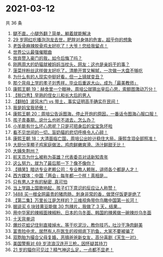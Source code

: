 # 2021-03-12

共 36 条

<!-- BEGIN ZHIHUVIDEO -->
<!-- 最后更新时间 Fri Mar 12 2021 22:14:34 GMT+0800 (China Standard Time) -->
1. [腿不直，小腿外翻？简单，躺着就能解决](https://www.zhihu.com/zvideo/1353770502050152448)
1. [29 岁网红吃播泡泡龙去世，肥胖对身体的危害，超乎你的想象](https://www.zhihu.com/zvideo/1353487859656019968)
1. [老饭骨麻辣脱骨鸡太好吃了！大爷！您给我留点！](https://www.zhihu.com/zvideo/1353401247546851328)
1. [世界公认最强催眠曲](https://www.zhihu.com/zvideo/1353391362927271936)
1. [放弃赘入豪门的我，如今后悔了吗？](https://www.zhihu.com/zvideo/1353523908843397120)
1. [刚两周大的奶猫就被妈妈当枕头，网友：这也是亲妈干的事？](https://www.zhihu.com/zvideo/1353393273747136512)
1. [菠菜拌粉丝这样做太好吃了，清脆开胃又解腻，一次做一大盘不够吃](https://www.zhihu.com/zvideo/1353729987439079424)
1. [为什么有的人现实中挺好看，但一上镜就变丑？](https://www.zhihu.com/zvideo/1353432157067534336)
1. [那个背母上学的孝子刘秀祥，毕业后重返大山，成为「最美教师」](https://www.zhihu.com/zvideo/1353763044103790592)
1. [康熙王朝 19：赫舍里一个眼神，周培公就猜出皇后心思，索额图激动万分！](https://www.zhihu.com/zvideo/1353670568349167616)
1. [【脱口秀】早熟的侄女儿和长大后的男人](https://www.zhihu.com/zvideo/1353777994692026368)
1. [【翻拍】波风水门 vs 带土，事实证明高手确实在民间！](https://www.zhihu.com/zvideo/1353767927217373184)
1. [我是妈宝我骄傲！](https://www.zhihu.com/zvideo/1353770082947072000)
1. [康熙王朝 20：周培公告诉图海，停止开炮的原因，一番话令图海心服口服！](https://www.zhihu.com/zvideo/1353756405099241472)
1. [孩子青春期，说什么也听不进去，怎么办？](https://www.zhihu.com/zvideo/1353401497569337344)
1. [小羊能有什么坏心思呢？只是可把身后的宝宝急坏啦](https://www.zhihu.com/zvideo/1353378865432158208)
1. [看不见世间的一切，盲奶猫的悲切呼唤令人心碎！](https://www.zhihu.com/zvideo/1352172128628858880)
1. [康熙王朝 18：大清面临亡国，周培公出妙计稳住大局，康熙含泪全部照准！](https://www.zhihu.com/zvideo/1353394272796942336)
1. [大厨分享椰子鸡家庭做法，鸡肉鲜嫩爽滑、汤汁鲜甜无比！](https://www.zhihu.com/zvideo/1352732472019492864)
1. [大姨失荆州？](https://www.zhihu.com/zvideo/1353413766982377472)
1. [航天员为什么被称为英雄？代表委员对话新知青年](https://www.zhihu.com/zvideo/1352676991976615937)
1. [这么努力，就为了最后那一下？像不像你？](https://www.zhihu.com/zvideo/1352957398479527936)
1. [【搞笑】暗访专业老赖公司：专业教人赖账，讲师各个都是人才！](https://www.zhihu.com/zvideo/1353402591850790912)
1. [西方媒体：中国「两会」每年都一个样！真相是…](https://www.zhihu.com/zvideo/1353017856058183680)
1. [只有男人才有的秘密, 真可怕](https://www.zhihu.com/zvideo/1353300580409028608)
1. [当上学路上国歌响起，孩子们下意识的反应让人称赞！](https://www.zhihu.com/zvideo/1353645327468208128)
1. [1488 买一根全网最贵的猪肉肠，刺身非常的香，做煲仔饭更是绝了](https://www.zhihu.com/zvideo/1352766866847285248)
1. [【第二集】万里长江是怎样的？三维视角带你鸟瞰中国第一长河！](https://www.zhihu.com/zvideo/1353316303432814592)
1. [据说买 6 块钱黄豆能做 30 包辣片，我做了 3 天，结果...](https://www.zhihu.com/zvideo/1353296649847046144)
1. [用中华家的辣椒面辣椒粉、日本的乌冬面、韩国的辣酱做一碗辣炒乌冬面](https://www.zhihu.com/zvideo/1353380483531763712)
1. [十天背单词](https://www.zhihu.com/zvideo/1353024773597880320)
1. [爆炒花蛤记住别直接焯水，等于吃泥沙，教你技巧，吐沙干净肉鲜美](https://www.zhihu.com/zvideo/1353275265011949571)
1. [富贵险中求，居然有人在医生的视频底下钓鱼，大家不要被骗了](https://www.zhihu.com/zvideo/1353017570920919041)
1. [双胞胎为撮合父母复婚，恶搞爸爸新女友，高分喜剧《天生一对》](https://www.zhihu.com/zvideo/1352311295308410880)
1. [美国警察对 69 岁流浪汉连开三枪，因怀疑其持刀](https://www.zhihu.com/zvideo/1353048168674926592)
1. [21 岁的猫你可见过？精气神这么足，一点都不显老！](https://www.zhihu.com/zvideo/1352983447628042241)
<!-- END ZHIHUVIDEO -->
